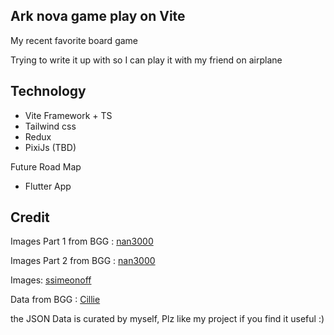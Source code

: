 ## Ark nova game play on Vite

My recent favorite board game

Trying to write it up with so I can play it with my friend on airplane

## Technology

- Vite Framework + TS
- Tailwind css
- Redux
- PixiJs (TBD)

Future Road Map

- Flutter App

## Credit

Images Part 1 from BGG : [nan3000](https://boardgamegeek.com/filepage/225656/cards-part-1-v09-english)

Images Part 2 from BGG : [nan3000](https://boardgamegeek.com/filepage/225657/cards-part-2-v09-english)

Images: [ssimeonoff](https://github.com/ssimeonoff/ssimeonoff.github.io)

Data from BGG : [Cillie](https://boardgamegeek.com/filepage/235331/list-animal-cards-v09)

the JSON Data is curated by myself, Plz like my project if you find it useful :)
